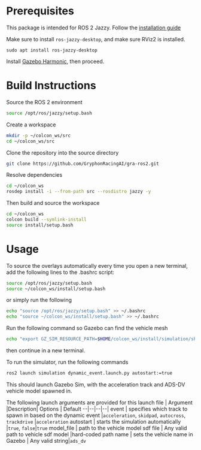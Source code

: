 # Prerequisites
This package is intended for ROS 2 Jazzy. Follow the [installation guide](https://docs.ros.org/en/jazzy/Installation.html)

Make sure to install `ros-jazzy-desktop`, and make sure RViz2 is installed.
```
sudo apt install ros-jazzy-desktop
```
Install [Gazebo Harmonic](https://gazebosim.org/docs/harmonic/install_ubuntu/), then proceed.

# Build Instructions

Source the ROS 2 environment
```bash
source /opt/ros/jazzy/setup.bash
```

Create a workspace
```bash
mkdir -p ~/colcon_ws/src
cd ~/colcon_ws/src
```

Clone the repository into the source directory
```bash
git clone https://github.com/GryphonRacingAI/gra-ros2.git
```

Resolve dependencies
```bash
cd ~/colcon_ws
rosdep install -i --from-path src --rosdistro jazzy -y
```

Then build and source the workspace
```bash
cd ~/colcon_ws
colcon build --symlink-install
source install/setup.bash
```

# Usage
To source the overlays automatically every time you open a new terminal, add the following lines to the .bashrc script:
```bash
source /opt/ros/jazzy/setup.bash
source ~/colcon_ws/install/setup.bash
```

or simply run the following
```bash
echo "source /opt/ros/jazzy/setup.bash" >> ~/.bashrc
echo "source ~/colcon_ws/install/setup.bash" >> ~/.bashrc
```

Run the following command so Gazebo can find the vehicle mesh
```bash
echo "export GZ_SIM_RESOURCE_PATH=$HOME/colcon_ws/install/simulation/share/" >> ~/.bashrc
```
then continue in a new terminal.

To run the simulator, run the following commands

```bash
ros2 launch simulation dynamic_event.launch.py autostart:=true
```
This should launch Gazebo Sim, with the acceleration track and ADS-DV vehicle model spawned in.

The following launch arguments are provided for this launch file
  | Argument |Description| Options | Default
--|--|--|--|
event | specifies which track to spawn in based on the dynamic event |`acceleration`, `skidpad`, `autocross`, `trackdrive` |`acceleration`
autostart | starts the simulation automatically |`true`, `false`|`true`
model_file | path to the vehicle model sdf file | Any valid path to vehicle sdf model |hard-coded path
name | sets the vehicle name in Gazebo | Any valid string|`ads_dv`

